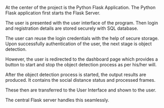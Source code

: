 At the center of the project is the Python Flask Application. The Python Flask application first starts the Flask Server. 

The user is presented with the user interface of the program. 
Then login and registration details are stored securely with SQL database. 

The user can reuse the login credentials with the help of secure storage.
Upon successfully authentication of the user, the next stage is object detection. 

However, the user is redirected to the dashboard page which provides a button to start and stop the object detection process as per his/her will.


After the object detection process is started, the output results are produced. It contains the social distance status and processed frames. 

These then are transferred to the User Interface and shown to the user.

The central Flask server handles this seamlessly.
